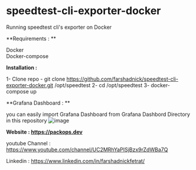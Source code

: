 # speedtest-cli-exporter-docker

Running speedtest cli's exporter on Docker 

**Requirements :  **

Docker   
Docker-compose 

**Installation :**

1- Clone repo - git clone https://github.com/farshadnick/speedtest-cli-exporter-docker.git /opt/speedtest
2-  cd /opt/speedtest
3- docker-compose up

**Grafana Dashboard :  **

you can easily  import Grafana Dashboard from Grafana Dashbord Directory in this repository
![image](https://user-images.githubusercontent.com/88557305/139682261-89295bc9-d066-473b-b937-60706ad9d5e5.png)


****Website :** https://packops.dev**

youtube Channel : https://www.youtube.com/channel/UC2MRhYaPISjBzx9rZdWBa7Q

Linkedin : https://www.linkedin.com/in/farshadnickfetrat/


